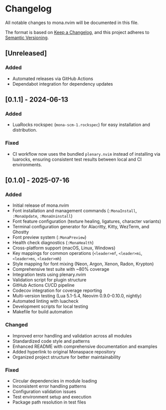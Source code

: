 # Changelog

All notable changes to mona.nvim will be documented in this file.

The format is based on [Keep a Changelog](https://keepachangelog.com/en/1.0.0/),
and this project adheres to [Semantic Versioning](https://semver.org/spec/v2.0.0.html).

## [Unreleased]

### Added

- Automated releases via GitHub Actions
- Dependabot integration for dependency updates

## [0.1.1] - 2024-06-13

### Added

- LuaRocks rockspec (`mona-scm-1.rockspec`) for easy installation and distribution.

### Fixed

- CI workflow now uses the bundled `plenary.nvim` instead of installing via luarocks, ensuring consistent test results between local and CI environments.

## [0.1.0] - 2025-07-16

### Added

- Initial release of mona.nvim
- Font installation and management commands (`:MonaInstall`, `:MonaUpdate`, `:MonaUninstall`)
- Font feature configuration (texture healing, ligatures, character variants)
- Terminal configuration generator for Alacritty, Kitty, WezTerm, and Ghostty
- Font preview system (`:MonaPreview`)
- Health check diagnostics (`:MonaHealth`)
- Cross-platform support (macOS, Linux, Windows)
- Key mappings for common operations (`<leader>mf`, `<leader>mi`, `<leader>ms`, `<leader>mh`)
- Style mapping for font mixing (Neon, Argon, Xenon, Radon, Krypton)
- Comprehensive test suite with ~80% coverage
- Integration tests using plenary.nvim
- Validation script for plugin structure
- GitHub Actions CI/CD pipeline
- Codecov integration for coverage reporting
- Multi-version testing (Lua 5.1-5.4, Neovim 0.9.0-0.10.0, nightly)
- Automated linting with luacheck
- Development scripts for local testing
- Makefile for build automation

### Changed

- Improved error handling and validation across all modules
- Standardized code style and patterns
- Enhanced README with comprehensive documentation and examples
- Added hyperlink to original Monaspace repository
- Organized project structure for better maintainability

### Fixed

- Circular dependencies in module loading
- Inconsistent error handling patterns
- Configuration validation issues
- Test environment setup and execution
- Package path resolution in test files
